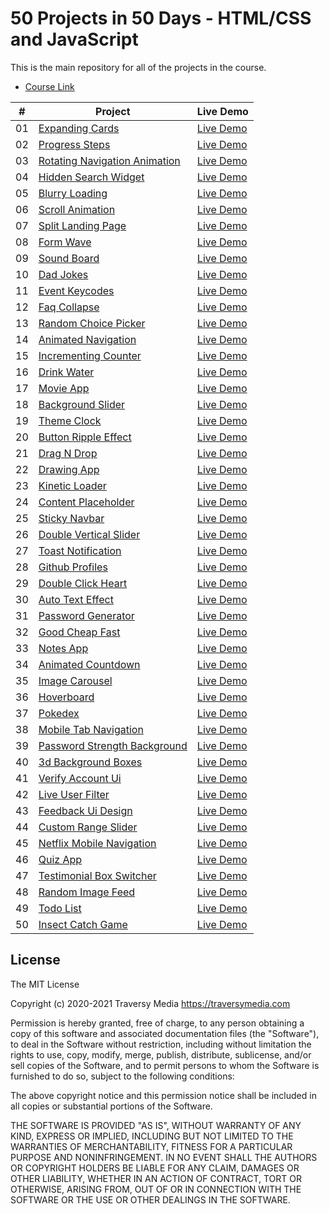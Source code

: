 # 50 Projects in 50 Days - HTML/CSS and JavaScript

This is the main repository for all of the projects in the course.

- [Course Link](https://www.udemy.com/course/50-projects-50-days)
  <!-- Forked the readme file, to grab the markdown code -->
  <!-- https://jjmsantos.github.io/50days-50projects/ -->
  <!-- https://github.com/jjmsantos/50days-50projects/tree/main/ -->

|  #  | Project                                                                                                                                  | Live Demo                                                                                                  |
| :-: | ---------------------------------------------------------------------------------------------------------------------------------------- | ---------------------------------------------------------------------------------------------------------- |
| 01  | [Expanding Cards](https://github.com/jjmsantos/50days-50projects/tree/main/Day%2001%20-%20Expanding%20Cards)                             | [Live Demo](https://jjmsantos.github.io/50days-50projects/Day%2001%20-%20Expanding%20Cards/index.html)     |
| 02  | [Progress Steps](https://github.com/jjmsantos/50days-50projects/tree/main/Day%2002%20-%20Progress%20Steps)                               | [Live Demo](https://jjmsantos.github.io/50days-50projects/Day%2002%20-%20Progress%20Steps)                 |
| 03  | [Rotating Navigation Animation](https://github.com/jjmsantos/50days-50projects/tree/main/Day%2003%20-%20Rotating%20Navigation)           | [Live Demo](https://jjmsantos.github.io/50days-50projects/Day%2003%20-%20Rotating%20Navigation)            |
| 04  | [Hidden Search Widget](https://github.com/jjmsantos/50days-50projects/tree/main/Day%2004%20-%20Hidden%20Search%20Widget)                 | [Live Demo](https://jjmsantos.github.io/50days-50projects/Day%2004%20-%20Hidden%20Search%20Widget)         |
| 05  | [Blurry Loading](https://github.com/jjmsantos/50days-50projects/tree/main/Day%2005%20-%20Blurry%20Loading)                               | [Live Demo](https://jjmsantos.github.io/50days-50projects/Day%2005%20-%20Blurry%20Loading)                 |
| 06  | [Scroll Animation](https://github.com/jjmsantos/50days-50projects/tree/main/Day%2006%20-%20Scroll%20Animation)                           | [Live Demo](https://jjmsantos.github.io/50days-50projects/Day%2006%20-%20Scroll%20Animation)               |
| 07  | [Split Landing Page](https://github.com/jjmsantos/50days-50projects/tree/main/Day%2007%20-%20Split%20Landing%20Page)                     | [Live Demo](https://jjmsantos.github.io/50days-50projects/Day%2007%20-%20Split%20Landing%20Page)           |
| 08  | [Form Wave](https://github.com/jjmsantos/50days-50projects/tree/main/Day%2008%20-%20Form%20Wave%20Animation)                             | [Live Demo](https://jjmsantos.github.io/50days-50projects/Day%2008%20-%20Form%20Wave%20Animation)          |
| 09  | [Sound Board](https://github.com/jjmsantos/50days-50projects/tree/main/Day%2009%20-%20Sound%20Board)                                     | [Live Demo](https://jjmsantos.github.io/50days-50projects/Day%2009%20-%20Sound%20Board)                    |
| 10  | [Dad Jokes](https://github.com/jjmsantos/50days-50projects/tree/main/Day%2010%20-%20Dad%20Jokes)                                         | [Live Demo](https://jjmsantos.github.io/50days-50projects/Day%2010%20-%20Dad%20Jokes)                      |
| 11  | [Event Keycodes](https://github.com/jjmsantos/50days-50projects/tree/main/Day%2011%20-%20Event%20KeyCodes)                               | [Live Demo](https://jjmsantos.github.io/50days-50projects/Day%2011%20-%20Event%20KeyCodes)                 |
| 12  | [Faq Collapse](https://github.com/jjmsantos/50days-50projects/tree/main/Day%2012%20-%20FAQ%20Collapse)                                   | [Live Demo](https://jjmsantos.github.io/50days-50projects/Day%2012%20-%20FAQ%20Collapse)                   |
| 13  | [Random Choice Picker](https://github.com/jjmsantos/50days-50projects/tree/main/Day%2013%20-%20Random%20Choice%20Picker)                 | [Live Demo](https://jjmsantos.github.io/50days-50projects/Day%2013%20-%20Random%20Choice%20Picker)         |
| 14  | [Animated Navigation](https://github.com/jjmsantos/50days-50projects/tree/main/Day%2014%20-%20Animated%20Navigation)                     | [Live Demo](https://jjmsantos.github.io/50days-50projects/Day%2014%20-%20Animated%20Navigation)            |
| 15  | [Incrementing Counter](https://github.com/jjmsantos/50days-50projects/tree/main/Day%2015%20-%20Incrementing%20Counter)                   | [Live Demo](https://jjmsantos.github.io/50days-50projects/Day%2015%20-%20Incrementing%20Counter)           |
| 16  | [Drink Water](https://github.com/jjmsantos/50days-50projects/tree/main/Day%2016%20-%20Drink%20Water)                                     | [Live Demo](https://jjmsantos.github.io/50days-50projects/Day%2016%20-%20Drink%20Water)                    |
| 17  | [Movie App](https://github.com/jjmsantos/50days-50projects/tree/main/Day%2017%20-%20Movie%20App)                                         | [Live Demo](https://jjmsantos.github.io/50days-50projects/Day%2017%20-%20Movie%20App)                      |
| 18  | [Background Slider](https://github.com/jjmsantos/50days-50projects/tree/main/Day%2018%20-%20Background%20Slider)                         | [Live Demo](https://jjmsantos.github.io/50days-50projects/Day%2018%20-%20Background%20Slider)              |
| 19  | [Theme Clock](https://github.com/jjmsantos/50days-50projects/tree/main/Day%2019%20-%20Theme%20Clock)                                     | [Live Demo](https://jjmsantos.github.io/50days-50projects/Day%2019%20-%20Theme%20Clock)                    |
| 20  | [Button Ripple Effect](https://github.com/jjmsantos/50days-50projects/tree/main/Day%2020%20-%20Button%20Ripple%20Effect)                 | [Live Demo](https://jjmsantos.github.io/50days-50projects/Day%2020%20-%20Button%20Ripple%20Effect)         |
| 21  | [Drag N Drop](https://github.com/jjmsantos/50days-50projects/tree/main/Day%2021%20-%20Drag%20N%20Drop)                                   | [Live Demo](https://jjmsantos.github.io/50days-50projects/Day%2021%20-%20Drag%20N%20Drop)                  |
| 22  | [Drawing App](https://github.com/jjmsantos/50days-50projects/tree/main/Day%2022%20-%20Drawing%20App)                                     | [Live Demo](https://jjmsantos.github.io/50days-50projects/Day%2022%20-%20Drawing%20App)                    |
| 23  | [Kinetic Loader](https://github.com/jjmsantos/50days-50projects/tree/main/Day%2023%20-%20Kinetic%20CSS%20Loader)                         | [Live Demo](https://jjmsantos.github.io/50days-50projects/Day%2023%20-%20Kinetic%20CSS%20Loader)           |
| 24  | [Content Placeholder](https://github.com/jjmsantos/50days-50projects/tree/main/Day%2024%20-%20Content%20Placeholder)                     | [Live Demo](https://jjmsantos.github.io/50days-50projects/Day%2024%20-%20Content%20Placeholder)            |
| 25  | [Sticky Navbar](https://github.com/jjmsantos/50days-50projects/tree/main/Day%2025%20-%20Sticky%20NavBar)                                 | [Live Demo](https://jjmsantos.github.io/50days-50projects/Day%2025%20-%20Sticky%20NavBar)                  |
| 26  | [Double Vertical Slider](https://github.com/jjmsantos/50days-50projects/tree/main/Day%2026%20-%20Double%20Vertical%20Slider)             | [Live Demo](https://jjmsantos.github.io/50days-50projects/Day%2026%20-%20Double%20Vertical%20Slider)       |
| 27  | [Toast Notification](https://github.com/jjmsantos/50days-50projects/tree/main/Day%2027%20-%20Toast%20Notifications)                      | [Live Demo](https://jjmsantos.github.io/50days-50projects/Day%2027%20-%20Toast%20Notifications)            |
| 28  | [Github Profiles](https://github.com/jjmsantos/50days-50projects/tree/main/Day%2028%20-%20Github%20Profiles)                             | [Live Demo](https://jjmsantos.github.io/50days-50projects/Day%2028%20-%20Github%20Profiles)                |
| 29  | [Double Click Heart](https://github.com/jjmsantos/50days-50projects/tree/main/Day%2029%20-%20Double%20Heart%20Click)                     | [Live Demo](https://jjmsantos.github.io/50days-50projects/Day%2029%20-%20Double%20Heart%20Click)           |
| 30  | [Auto Text Effect](https://github.com/jjmsantos/50days-50projects/tree/main/Day%2030%20-%20Auto%20Text%20Effect)                         | [Live Demo](https://jjmsantos.github.io/50days-50projects/Day%2030%20-%20Auto%20Text%20Effect)             |
| 31  | [Password Generator](https://github.com/jjmsantos/50days-50projects/tree/main/Day%2031%20-%20Password%20Generator)                       | [Live Demo](https://jjmsantos.github.io/50days-50projects/Day%2031%20-%20Password%20Generator)             |
| 32  | [Good Cheap Fast](https://github.com/jjmsantos/50days-50projects/tree/main/Day%2032%20-%20CheckBoxes)                                    | [Live Demo](https://jjmsantos.github.io/50days-50projects/Day%2032%20-%20CheckBoxes)                       |
| 33  | [Notes App](https://github.com/jjmsantos/50days-50projects/tree/main/Day%2033%20-%20Notes%20App)                                         | [Live Demo](https://jjmsantos.github.io/50days-50projects/Day%2033%20-%20Notes%20App)                      |
| 34  | [Animated Countdown](https://github.com/jjmsantos/50days-50projects/tree/main/Day%2034%20Animated%20Countdown)                           | [Live Demo](https://jjmsantos.github.io/50days-50projects/Day%2034%20Animated%20Countdown)                 |
| 35  | [Image Carousel](https://github.com/jjmsantos/50days-50projects/tree/main/Day%2035%20-%20Image%20Carousel)                               | [Live Demo](https://jjmsantos.github.io/50days-50projects/Day%2035%20-%20Image%20Carousel)                 |
| 36  | [Hoverboard](https://github.com/jjmsantos/50days-50projects/tree/main/Day%2036%20-%20Hoverboard)                                         | [Live Demo](https://jjmsantos.github.io/50days-50projects/Day%2036%20-%20Hoverboard)                       |
| 37  | [Pokedex](https://github.com/jjmsantos/50days-50projects/tree/main/Day%2037%20-%20Pokedex)                                               | [Live Demo](https://jjmsantos.github.io/50days-50projects/Day%2037%20-%20Pokedex)                          |
| 38  | [Mobile Tab Navigation](https://github.com/jjmsantos/50days-50projects/tree/main/Day%2038%20-%20Mobile%20Tab%20Navigation)               | [Live Demo](https://jjmsantos.github.io/50days-50projects/Day%2038%20-%20Mobile%20Tab%20Navigation)        |
| 39  | [Password Strength Background](https://github.com/jjmsantos/50days-50projects/tree/main/Day%2039%20-%20Password%20Strength%20Background) | [Live Demo](https://jjmsantos.github.io/50days-50projects/Day%2039%20-%20Password%20Strength%20Background) |
| 40  | [3d Background Boxes](https://github.com/jjmsantos/50days-50projects/tree/main/Day%2040%20-%203D%20Background%20Boxes)                   | [Live Demo](https://jjmsantos.github.io/50days-50projects/Day%2040%20-%203D%20Background%20Boxes)          |
| 41  | [Verify Account Ui](https://github.com/jjmsantos/50days-50projects/tree/main/Day%2041%20-%20Verify%20Account%20UI)                       | [Live Demo](https://jjmsantos.github.io/50days-50projects/Day%2041%20-%20Verify%20Account%20UI)            |
| 42  | [Live User Filter](https://github.com/jjmsantos/50days-50projects/tree/main/Day%2042%20-%20Live%20User%20Filter)                         | [Live Demo](https://jjmsantos.github.io/50days-50projects/Day%2042%20-%20Live%20User%20Filter)             |
| 43  | [Feedback Ui Design](https://github.com/jjmsantos/50days-50projects/tree/main/Day%2043%20-%20Feedback%20UI%20Design)                     | [Live Demo](https://jjmsantos.github.io/50days-50projects/Day%2043%20-%20Feedback%20UI%20Design)           |
| 44  | [Custom Range Slider](https://github.com/jjmsantos/50days-50projects/tree/main/Day%2044%20-%20Custom%20Range%20Slider)                   | [Live Demo](https://jjmsantos.github.io/50days-50projects/Day%2044%20-%20Custom%20Range%20Slider)          |
| 45  | [Netflix Mobile Navigation](https://github.com/jjmsantos/50days-50projects/tree/main/Day%2045%20-%20Netflix%20Navigation)                | [Live Demo](https://jjmsantos.github.io/50days-50projects/Day%2045%20-%20Netflix%20Navigation)             |
| 46  | [Quiz App](https://github.com/jjmsantos/50days-50projects/tree/main/Day%2046%20-%20Quiz%20App)                                           | [Live Demo](https://jjmsantos.github.io/50days-50projects/Day%2046%20-%20Quiz%20App)                       |
| 47  | [Testimonial Box Switcher](https://github.com/jjmsantos/50days-50projects/tree/main/Day%2047%20-%20Testimonial%20Box%20Switcher)         | [Live Demo](https://jjmsantos.github.io/50days-50projects/Day%2047%20-%20Testimonial%20Box%20Switcher)     |
| 48  | [Random Image Feed](https://github.com/jjmsantos/50days-50projects/tree/main/Day%2048%20-%20Random%20Image%20Feed)                       | [Live Demo](https://jjmsantos.github.io/50days-50projects/Day%2048%20-%20Random%20Image%20Feed)            |
| 49  | [Todo List](https://github.com/jjmsantos/50days-50projects/tree/main/Day%2049%20-%20To%20Do%20List)                                      | [Live Demo](https://jjmsantos.github.io/50days-50projects/Day%2049%20-%20To%20Do%20List)                   |
| 50  | [Insect Catch Game](https://github.com/jjmsantos/50days-50projects/tree/main/Day%2050%20-%20Insect%20Catch%20Game)                       | [Live Demo](https://jjmsantos.github.io/50days-50projects/Day%2050%20-%20Insect%20Catch%20Game)            |

## License

The MIT License

Copyright (c) 2020-2021 Traversy Media https://traversymedia.com

Permission is hereby granted, free of charge, to any person obtaining a copy
of this software and associated documentation files (the "Software"), to deal
in the Software without restriction, including without limitation the rights
to use, copy, modify, merge, publish, distribute, sublicense, and/or sell
copies of the Software, and to permit persons to whom the Software is
furnished to do so, subject to the following conditions:

The above copyright notice and this permission notice shall be included in
all copies or substantial portions of the Software.

THE SOFTWARE IS PROVIDED "AS IS", WITHOUT WARRANTY OF ANY KIND, EXPRESS OR
IMPLIED, INCLUDING BUT NOT LIMITED TO THE WARRANTIES OF MERCHANTABILITY,
FITNESS FOR A PARTICULAR PURPOSE AND NONINFRINGEMENT. IN NO EVENT SHALL THE
AUTHORS OR COPYRIGHT HOLDERS BE LIABLE FOR ANY CLAIM, DAMAGES OR OTHER
LIABILITY, WHETHER IN AN ACTION OF CONTRACT, TORT OR OTHERWISE, ARISING FROM,
OUT OF OR IN CONNECTION WITH THE SOFTWARE OR THE USE OR OTHER DEALINGS IN
THE SOFTWARE.
